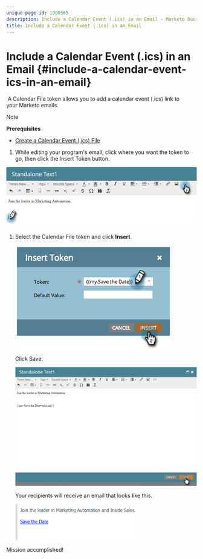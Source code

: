```yaml
---
unique-page-id: 1900565
description: Include a Calendar Event (.ics) in an Email - Marketo Docs - Product Documentation
title: Include a Calendar Event (.ics) in an Email
---
```


# Include a Calendar Event (.ics) in an Email {#include-a-calendar-event-ics-in-an-email}

&nbsp;A Calendar File token allows you to add a calendar event (.ics) link to your&nbsp;Marketo&nbsp;emails.

>[!NOTE]
>
>**Prerequisites**
>
>* [Create a Calendar Event (.ics) File](create-a-calendar-event-ics-file.md)
>

1. While editing your program's email, click where you want the token to go, then click the Insert Token button.

![](assets/one-6.png)

1. Select the Calendar File token and click **Insert**.

   ![](assets/image2014-9-11-16-3a53-3a30.png)

   Click Save.

   ![](assets/three-5.png)

   Your recipients will receive an email that looks like this.

   ![](assets/image2014-9-11-16-3a53-3a48.png)

Mission accomplished!
